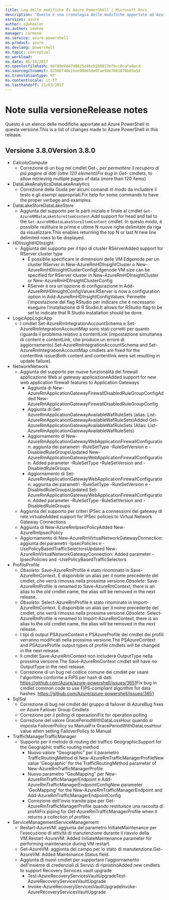 ```yaml
---
title: Log delle modifiche di Azure PowerShell | Microsoft Docs
description: "Questa è una cronologia delle modifiche apportate ad Azure PowerShell nella versione più recente."
services: azure
author: sdwheeler
ms.author: sewhee
manager: carmonm
ms.service: azure-powershell
ms.product: azure
ms.devlang: powershell
ms.topic: conceptual
ms.workload: 
ms.date: 05/18/2017
ms.openlocfilehash: 04f89e8d47d0825d46cb1b8817efbcc0cafa0acd
ms.sourcegitcommit: b256bf48e15ee98865de0fae50e7b81878b03a54
ms.translationtype: HT
ms.contentlocale: it-IT
ms.lasthandoff: 11/03/2017
---
```

# <a name="release-notes"></a><span data-ttu-id="bb79a-103">Note sulla versione</span><span class="sxs-lookup"><span data-stu-id="bb79a-103">Release notes</span></span>

<span data-ttu-id="bb79a-104">Questo è un elenco delle modifiche apportate ad Azure PowerShell in questa versione.</span><span class="sxs-lookup"><span data-stu-id="bb79a-104">This is a list of changes made to Azure PowerShell in this release.</span></span>

## <a name="version-380"></a><span data-ttu-id="bb79a-105">Versione 3.8.0</span><span class="sxs-lookup"><span data-stu-id="bb79a-105">Version 3.8.0</span></span>
* <span data-ttu-id="bb79a-106">Calcolo</span><span class="sxs-lookup"><span data-stu-id="bb79a-106">Compute</span></span>
  - <span data-ttu-id="bb79a-107">Correzione di un bug nei cmdlet Get-*, per permettere il recupero di più pagine di dati (oltre 120 elementi)</span><span class="sxs-lookup"><span data-stu-id="bb79a-107">Fix bug in Get-* cmdlets, to allow retrieving multiple pages of data (more than 120 items)</span></span>
* <span data-ttu-id="bb79a-108">DataLakeAnalytics</span><span class="sxs-lookup"><span data-stu-id="bb79a-108">DataLakeAnalytics</span></span>
  - <span data-ttu-id="bb79a-109">Correzione della Guida per alcuni comandi in modo da includere il testo e gli esempi appropriati.</span><span class="sxs-lookup"><span data-stu-id="bb79a-109">Fix help for some commands to have the proper verbage and examples.</span></span>
* <span data-ttu-id="bb79a-110">DataLakeStore</span><span class="sxs-lookup"><span data-stu-id="bb79a-110">DataLakeStore</span></span>
  - <span data-ttu-id="bb79a-111">Aggiunta del supporto per le parti iniziale e finale al cmdlet `Get-AzureRMDataLakeStoreItemContent`.</span><span class="sxs-lookup"><span data-stu-id="bb79a-111">Add support for head and tail to the `Get-AzureRMDataLakeStoreItemContent` cmdlet.</span></span> <span data-ttu-id="bb79a-112">In questo modo, è possibile restituire le prime e ultime N nuove righe delimitate da riga da visualizzare.</span><span class="sxs-lookup"><span data-stu-id="bb79a-112">This enables returning the top N or last N new line delimited rows to be displayed.</span></span>
* <span data-ttu-id="bb79a-113">HDInsight</span><span class="sxs-lookup"><span data-stu-id="bb79a-113">HDInsight</span></span>
  - <span data-ttu-id="bb79a-114">Aggiunta del supporto per il tipo di cluster RServer</span><span class="sxs-lookup"><span data-stu-id="bb79a-114">Added support for RServer cluster type</span></span>
    + <span data-ttu-id="bb79a-115">È possibile specificare le dimensioni delle VM Edgenode per un cluster RServer in New-AzureRmHDInsightCluster o New-AzureRmHDInsightClusterConfig</span><span class="sxs-lookup"><span data-stu-id="bb79a-115">Edgenode VM size can be specified for RServer cluster in New-AzureRmHDInsightCluster or New-AzureRmHDInsightClusterConfig</span></span>
    + <span data-ttu-id="bb79a-116">RServer è ora un'opzione di configurazione in Add-AzureRmHDInsightConfigValues.</span><span class="sxs-lookup"><span data-stu-id="bb79a-116">RServer is now a configuration option in Add-AzureRmHDInsightConfigValues.</span></span> <span data-ttu-id="bb79a-117">Permette l'impostazione del flag RStudio per indicare che è necessario eseguire l'installazione di R Studio.</span><span class="sxs-lookup"><span data-stu-id="bb79a-117">It allows for RStudio flag to be set to indicate that R Studio installation should be done.</span></span>
* <span data-ttu-id="bb79a-118">LogicApp</span><span class="sxs-lookup"><span data-stu-id="bb79a-118">LogicApp</span></span>
  - <span data-ttu-id="bb79a-119">I cmdlet Set-AzureRmIntegrationAccountSchema e Set-AzureRmIntegrationAccountMap sono stati corretti per quanto riguarda il problema relativo a contentLink (impostazione simultanea di content e contentLink, che produce un errore di aggiornamento).</span><span class="sxs-lookup"><span data-stu-id="bb79a-119">Set-AzureRmIntegrationAccountSchema and Set-AzureRmIntegrationAccountMap cmdlets are fixed for the contentlink issue(Both content and contentlink were set resulting in update failure).</span></span>
* <span data-ttu-id="bb79a-120">Network</span><span class="sxs-lookup"><span data-stu-id="bb79a-120">Network</span></span>
  - <span data-ttu-id="bb79a-121">Aggiunta del supporto per nuove funzionalità del firewall applicazione Web ai gateway applicazione</span><span class="sxs-lookup"><span data-stu-id="bb79a-121">Added support for new web application firewall features to Application Gateways</span></span>
    + <span data-ttu-id="bb79a-122">Aggiunta di New-AzureRmApplicationGatewayFirewallDisabledRuleGroupConfig</span><span class="sxs-lookup"><span data-stu-id="bb79a-122">Added New-AzureRmApplicationGatewayFirewallDisabledRuleGroupConfig</span></span>
    + <span data-ttu-id="bb79a-123">Aggiunta di Get-AzureRmApplicationGatewayAvailableWafRuleSets (alias: List-AzureRmApplicationGatewayAvailableWafRuleSets)</span><span class="sxs-lookup"><span data-stu-id="bb79a-123">Added Get-AzureRmApplicationGatewayAvailableWafRuleSets (Alias: List-AzureRmApplicationGatewayAvailableWafRuleSets)</span></span>
    + <span data-ttu-id="bb79a-124">Aggiornamento di New-AzureRmApplicationGatewayWebApplicationFirewallConfiguration: aggiunta dei parametri -RuleSetType -RuleSetVersion e -DisabledRuleGroups</span><span class="sxs-lookup"><span data-stu-id="bb79a-124">Updated New-AzureRmApplicationGatewayWebApplicationFirewallConfiguration: Added parameter -RuleSetType -RuleSetVersion and -DisabledRuleGroups</span></span>
    + <span data-ttu-id="bb79a-125">Aggiornamento di Set-AzureRmApplicationGatewayWebApplicationFirewallConfiguration: aggiunta dei parametri -RuleSetType -RuleSetVersion e -DisabledRuleGroups</span><span class="sxs-lookup"><span data-stu-id="bb79a-125">Updated Set-AzureRmApplicationGatewayWebApplicationFirewallConfiguration: Added parameter -RuleSetType -RuleSetVersion and -DisabledRuleGroups</span></span>
  - <span data-ttu-id="bb79a-126">Aggiunta del supporto per criteri IPSec a connessioni del gateway di rete virtuale</span><span class="sxs-lookup"><span data-stu-id="bb79a-126">Added support for IPSec policies to Virtual Network Gateway Connections</span></span>
  - <span data-ttu-id="bb79a-127">Aggiunta di New-AzureRmIpsecPolicy</span><span class="sxs-lookup"><span data-stu-id="bb79a-127">Added New-AzureRmIpsecPolicy</span></span>
  - <span data-ttu-id="bb79a-128">Aggiornamento di New-AzureRmVirtualNetworkGatewayConnection: aggiunta dei parametri -IpsecPolicies e -UsePolicyBasedTrafficSelectors</span><span class="sxs-lookup"><span data-stu-id="bb79a-128">Updated New-AzureRmVirtualNetworkGatewayConnection: Added parameter -IpsecPolicies and -UsePolicyBasedTrafficSelectors</span></span>
* <span data-ttu-id="bb79a-129">Profilo</span><span class="sxs-lookup"><span data-stu-id="bb79a-129">Profile</span></span>
  - <span data-ttu-id="bb79a-130">*Obsoleto*: Save-AzureRmProfile è stato rinominato in Save-AzureRmContext. È disponibile un alias per il nome precedente del cmdlet, che verrà rimosso nella prossima versione.</span><span class="sxs-lookup"><span data-stu-id="bb79a-130">*Obsolete*: Save-AzureRmProfile is renamed to Save-AzureRmContext, there is an alias to the old cmdlet name, the alias will be removed in the next release.</span></span>
  - <span data-ttu-id="bb79a-131">*Obsoleto*: Select-AzureRmProfile è stato rinominato in Import-AzureRmContext. È disponibile un alias per il nome precedente del cmdlet, che verrà rimosso nella prossima versione.</span><span class="sxs-lookup"><span data-stu-id="bb79a-131">*Obsolete*: Select-AzureRmProfile is renamed to Import-AzureRmContext, there is an alias to the old cmdlet name, the alias will be removed in the next release.</span></span>
  - <span data-ttu-id="bb79a-132">I tipi di output PSAzureContext e PSAzureProfile dei cmdlet dei profili verranno modificati nella prossima versione.</span><span class="sxs-lookup"><span data-stu-id="bb79a-132">The PSAzureContext and PSAzureProfile output types of profile cmdlets will be changed in the next release.</span></span>
  - <span data-ttu-id="bb79a-133">Il cmdlet Save-AzureRmContext non includerà OutputType nella prossima versione.</span><span class="sxs-lookup"><span data-stu-id="bb79a-133">The Save-AzureRmContext cmdlet will have no OutputType in the next release.</span></span>
  - <span data-ttu-id="bb79a-134">Correzione di un bug nel codice comune dei cmdlet per usare l'algoritmo conforme a FIPS per hash di dati: https://github.com/Azure/azure-powershell/issues/3651</span><span class="sxs-lookup"><span data-stu-id="bb79a-134">Fix bug in cmdlet common code to use FIPS-compliant algorithm for data hashes: https://github.com/Azure/azure-powershell/issues/3651</span></span>
* <span data-ttu-id="bb79a-135">Sql</span><span class="sxs-lookup"><span data-stu-id="bb79a-135">Sql</span></span>
  - <span data-ttu-id="bb79a-136">Correzione di bug nei cmdlet del gruppo di failover di Azure</span><span class="sxs-lookup"><span data-stu-id="bb79a-136">Bug fixes on Azure Failover Group Cmdlets</span></span>
  - <span data-ttu-id="bb79a-137">Correzione per il polling di operazioni</span><span class="sxs-lookup"><span data-stu-id="bb79a-137">Fix for operation polling</span></span>
  - <span data-ttu-id="bb79a-138">Correzione del valore GracePeriodWithDataLossHour quando si imposta FailoverPolicy su Manual</span><span class="sxs-lookup"><span data-stu-id="bb79a-138">Fix GracePeriodWithDataLossHour value when setting FailoverPolicy to Manual</span></span>
* <span data-ttu-id="bb79a-139">TrafficManager</span><span class="sxs-lookup"><span data-stu-id="bb79a-139">TrafficManager</span></span>
  - <span data-ttu-id="bb79a-140">Supporto per il metodo di routing del traffico Geographic</span><span class="sxs-lookup"><span data-stu-id="bb79a-140">Support for the Geographic traffic routing method</span></span>
    + <span data-ttu-id="bb79a-141">Nuovo valore "Geographic" per il parametro TrafficRoutingMethod di New-AzureRmTrafficManagerProfile</span><span class="sxs-lookup"><span data-stu-id="bb79a-141">New value 'Geographic' for the TrafficRoutingMethod parameter of New-AzureRmTrafficManagerProfile</span></span>
    + <span data-ttu-id="bb79a-142">Nuovo parametro "GeoMapping" per New-AzureRmTrafficManagerEndpoint e Add-AzureRmTrafficManagerEndpointConfig</span><span class="sxs-lookup"><span data-stu-id="bb79a-142">New parameter 'GeoMapping' for the New-AzureRmTrafficManagerEndpoint and Add-AzureRmTrafficManagerEndpointConfig</span></span>
    + <span data-ttu-id="bb79a-143">Correzione dell'invio tramite pipe per Get-AzureRmTrafficManagerProfile quando restituisce una raccolta di profili</span><span class="sxs-lookup"><span data-stu-id="bb79a-143">Fix piping for Get-AzureRmTrafficManagerProfile when it returns a collection of profiles</span></span>
* <span data-ttu-id="bb79a-144">ServiceManagement</span><span class="sxs-lookup"><span data-stu-id="bb79a-144">ServiceManagement</span></span>
  - <span data-ttu-id="bb79a-145">Restart-AzureVM: aggiunta del parametro InitiateMaintenance per l'esecuzione di attività di manutenzione durante il riavvio della VM.</span><span class="sxs-lookup"><span data-stu-id="bb79a-145">Restart-AzureVM: Added InitiateMaintenance parameter for performing maintenance during VM restart.</span></span>
  - <span data-ttu-id="bb79a-146">Get-AzureVM: aggiunta del campo per lo stato di manutenzione.</span><span class="sxs-lookup"><span data-stu-id="bb79a-146">Get-AzureVM: Added Maintenance Status field.</span></span>
  - <span data-ttu-id="bb79a-147">Aggiunta di nuovi cmdlet per supportare l'aggiornamento dell'insieme di credenziali di Servizi di ripristino</span><span class="sxs-lookup"><span data-stu-id="bb79a-147">Added new cmdlets to support Recovery Services vault upgrade</span></span>
    + <span data-ttu-id="bb79a-148">Test-AzureRecoveryServicesVaultUpgrade</span><span class="sxs-lookup"><span data-stu-id="bb79a-148">Test-AzureRecoveryServicesVaultUpgrade</span></span>
    + <span data-ttu-id="bb79a-149">Invoke-AzureRecoveryServicesVaultUpgrade</span><span class="sxs-lookup"><span data-stu-id="bb79a-149">Invoke-AzureRecoveryServicesVaultUpgrade</span></span>

